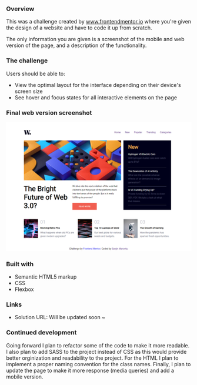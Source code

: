 
### Overview
This was a challenge created by www.frontendmentor.io where you're given the design of a website and have to code it up from scratch. 

The only information you are given is a screenshot of the mobile and web version of the page, and a description of the functionality. 

### The challenge
Users should be able to:
- View the optimal layout for the interface depending on their device's screen size
- See hover and focus states for all interactive elements on the page

### Final web version screenshot 
![](news-homepage-main%20challenge%20final.png)

### Built with
- Semantic HTML5 markup
- CSS
- Flexbox

### Links

- Solution URL: Will be updated soon ~

### Continued development

Going forward I plan to refactor some of the code to make it more readable. I also plan to add SASS to the project instead of CSS as this would provide better orginization and readability to the project. For the HTML I plan to implement a proper naming convention for the class names. Finally, I plan to update the page to make it more response (media queries) and add a mobile version.